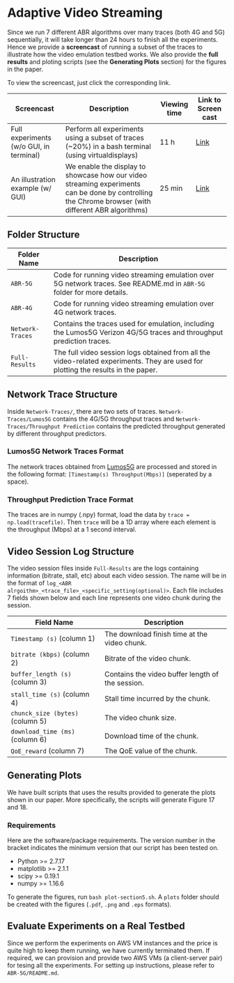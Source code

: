 # Adaptive Video Streaming

Since we run 7 different ABR algorithms over many traces (both 4G and 5G) sequentially, it will take longer than 24 hours to finish all the experiments. Hence we provide a **screencast** of running a subset of the traces to illustrate how the video emulation testbed works. We also provide the **full results** and ploting scripts (see the **Generating Plots** section) for the figures in the paper.

<!-- TODO: Add links to the screencast files. -->

To view the screencast, just click the corresponding link.

| Screencast | Description | Viewing time | Link to Screen cast | 
| ---------- | ----------- | ------------ | ------------------- |
| Full experiments (w/o GUI, in terminal) | Perform all experiments using a subset of traces (~20%) in a bash terminal (using virtualdisplays) | 11 h | [Link](https://drive.google.com/file/d/1Dxu6IUIKMiHMFzGNYPUB9Z6wkTIYD69e/view?usp=sharing) |
|An illustration example (w/ GUI) | We enable the display to showcase how our video streaming experiments can be done by controlling the Chrome browser (with different ABR algorithms) | 25 min | [Link](https://drive.google.com/file/d/1Nfnz0UuYKUpQ7KbkB51bGm__tqpgTZut/view?usp=sharing) |

## Folder Structure

| Folder Name | Description |
| ----------- | ----------- |
| `ABR-5G` | Code for running video streaming emulation over 5G network traces. See README.md in `ABR-5G` folder for more details. |
| `ABR-4G` | Code for running video streaming emulation over 4G network traces. |
| `Network-Traces` | Contains the traces used for emulation, including the Lumos5G Verizon 4G/5G traces and throughput prediction traces. |
| `Full-Results` | The full video session logs obtained from all the video-related experiments. They are used for plotting the results in the paper. |

## Network Trace Structure

Inside `Network-Traces/`, there are two sets of traces. `Network-Traces/Lumos5G` contains the 4G/5G throughput traces and `Network-Traces/Throughput Prediction` contains the predicted throughput generated by different throughput predictors.

### Lumos5G Network Traces Format

The network traces obtained from [Lumos5G](https://lumos5g.umn.edu/) are processed and stored in the following format: `[Timestamp(s) Throughput(Mbps)]` (seperated by a space).

### Throughput Prediction Trace Format

The traces are in numpy (.npy) format, load the data by `trace = np.load(tracefile)`. Then `trace` will be a 1D array where each element is the throughput (Mbps) at a 1 second interval.

## Video Session Log Structure

The video session files inside `Full-Results` are the logs containing information (bitrate, stall, etc) about each video session. The name will be in the format of `log_<ABR alrgoithm>_<trace_file>_<specific_setting(optional)>`. Each file includes 7 fields shown below and each line represents one video chunk during the session.

| Field Name | Description |
| ----------- | ----------- |
| `Timestamp (s)` (column 1) | The download finish time at the video chunk. |
| `bitrate (kbps)` (column 2) | Bitrate of the video chunk. |
| `buffer_length (s)` (column 3) | Contains the video buffer length of the session. |
| `stall_time (s)` (column 4)| Stall time incurred by the chunk. |
| `chunck_size (bytes)` (column 5)| The video chunk size. |
| `download_time (ms)` (column 6)| Download time of the chunk. |
| `QoE_reward` (column 7)| The QoE value of the chunk. |

## Generating Plots

We have built scripts that uses the results provided to generate the plots shown in our paper. More specifically, the scripts will generate Figure 17 and 18.

### Requirements

Here are the software/package requirements. The version number in the bracket indicates the minimum version that our script has been tested on.
- Python >= 2.7.17
- matplotlib >= 2.1.1
- scipy >= 0.19.1
- numpy >= 1.16.6


To generate the figures, run `bash plot-section5.sh`. A `plots` folder should be created with the figures (`.pdf`, `.png` and `.eps` formats).

## Evaluate Experiments on a Real Testbed

Since we perform the experiments on AWS VM instances and the price is quite high to keep them running, we have currently terminated them. If required, we can provision and provide two AWS VMs (a client-server pair) for tesing all the experiments. For setting up instructions, please refer to `ABR-5G/README.md`.
